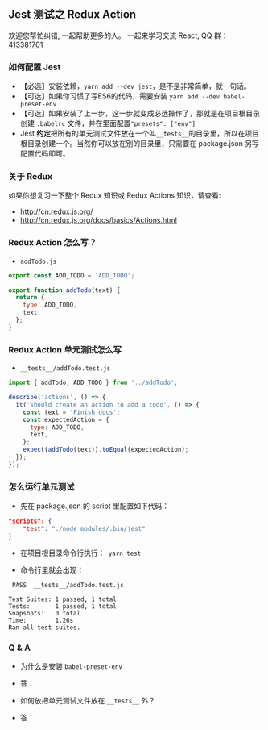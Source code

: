 ## Jest 测试之 Redux Action

欢迎您帮忙纠错, 一起帮助更多的人。 一起来学习交流 React, QQ 群：[413381701](http://shang.qq.com/wpa/qunwpa?idkey=3b9474dacbf35e4a9659e89399758406e510e5b8a3f81109f7d07efaadc6056d)

### 如何配置 Jest
- 【必选】安装依赖，`yarn add --dev jest`，是不是非常简单，就一句话。
- 【可选】如果你习惯了写ES6的代码，需要安装 `yarn add --dev babel-preset-env`
- 【可选】如果安装了上一步，这一步就变成必选操作了，那就是在项目根目录创建 `.babelrc` 文件，并在里面配置`"presets": ["env"]`
- Jest **约定**把所有的单元测试文件放在一个叫`__tests__`的目录里，所以在项目根目录创建一个。当然你可以放在别的目录里，只需要在 package.json 另写配置代码即可。

### 关于 Redux
如果你想复习一下整个 Redux 知识或 Redux Actions 知识，请查看:
- http://cn.redux.js.org/
- http://cn.redux.js.org/docs/basics/Actions.html

### Redux Action 怎么写？
- `addTodo.js`
```javascript
export const ADD_TODO = 'ADD_TODO';

export function addTodo(text) {
  return {
    type: ADD_TODO,
    text,
  };
}

```
 
### Redux Action 单元测试怎么写
- `__tests__/addTodo.test.js`
```javascript
import { addTodo, ADD_TODO } from '../addTodo';

describe('actions', () => {
  it('should create an action to add a todo', () => {
    const text = 'Finish docs';
    const expectedAction = {
      type: ADD_TODO,
      text,
    };
    expect(addTodo(text)).toEqual(expectedAction);
  });
});

```

### 怎么运行单元测试
- 先在 package.json 的 script 里配置如下代码：
```json
"scripts": {
    "test": "./node_modules/.bin/jest"
}
```

- 在项目根目录命令行执行：` yarn test`

- 命令行里就会出现：
```
 PASS  __tests__/addTodo.test.js

Test Suites: 1 passed, 1 total
Tests:       1 passed, 1 total
Snapshots:   0 total
Time:        1.26s
Ran all test suites.
```

### Q & A
- 为什么是安装 `babel-preset-env`
- 答：

- 如何放把单元测试文件放在 `__tests__` 外？
- 答：
